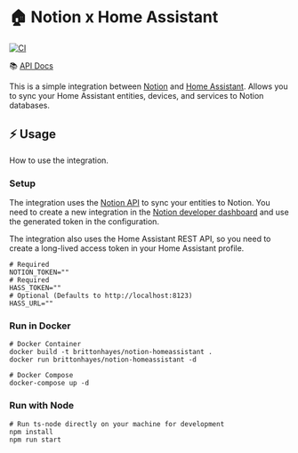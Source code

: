 # 🏠 Notion x Home Assistant

[![CI](https://github.com/brittonhayes/notion-homeassistant/actions/workflows/ci.yml/badge.svg)](https://github.com/brittonhayes/notion-homeassistant/actions/workflows/ci.yml)

📚 [API Docs](https://github.com/brittonhayes/notion-homeassistant/tree/main/docs)

This is a simple integration between [Notion](https://www.notion.so/) and [Home Assistant](https://www.home-assistant.io/). Allows you to sync your Home Assistant entities, devices, and services to Notion databases.

## ⚡ Usage

How to use the integration.

### Setup

The integration uses the [Notion API](https://developers.notion.com/) to sync your entities to Notion. You need to create a new integration in the [Notion developer dashboard](https://developers.notion.com/) and use the generated token in the configuration.

The integration also uses the Home Assistant REST API, so you need to create a long-lived access token in your Home Assistant profile.

```shell
# Required
NOTION_TOKEN=""
# Required
HASS_TOKEN=""
# Optional (Defaults to http://localhost:8123)
HASS_URL=""
```

### Run in Docker

```shell
# Docker Container
docker build -t brittonhayes/notion-homeassistant .
docker run brittonhayes/notion-homeassistant -d

# Docker Compose
docker-compose up -d
```

### Run with Node

```shell
# Run ts-node directly on your machine for development
npm install
npm run start
```